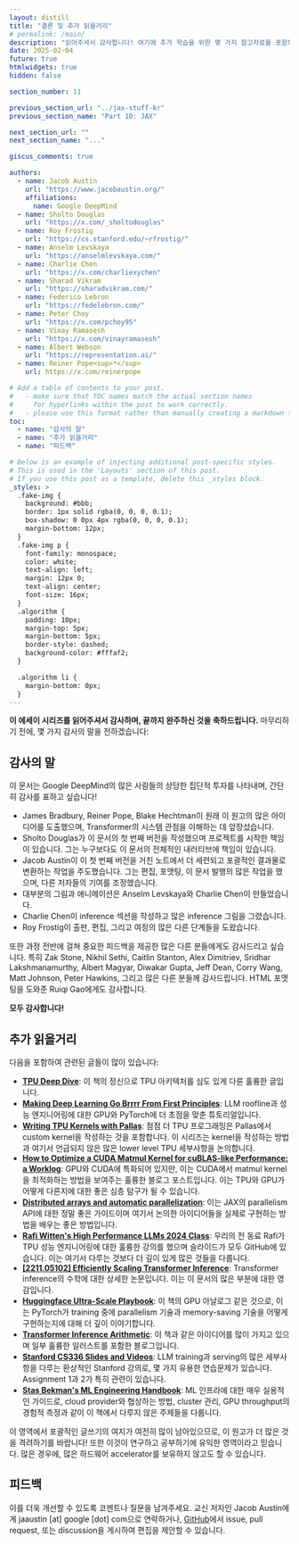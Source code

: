```yaml
---
layout: distill
title: "결론 및 추가 읽을거리"
# permalink: /main/
description: "읽어주셔서 감사합니다! 여기에 추가 학습을 위한 몇 가지 참고자료를 포함하겠습니다."
date: 2025-02-04
future: true
htmlwidgets: true
hidden: false

section_number: 11

previous_section_url: "../jax-stuff-kr"
previous_section_name: "Part 10: JAX"

next_section_url: ""
next_section_name: "..."

giscus_comments: true

authors:
  - name: Jacob Austin
    url: "https://www.jacobaustin.org/"
    affiliations:
      name: Google DeepMind
  - name: Sholto Douglas
    url: "https://x.com/_sholtodouglas"
  - name: Roy Frostig
    url: "https://cs.stanford.edu/~rfrostig/"
  - name: Anselm Levskaya
    url: "https://anselmlevskaya.com/"
  - name: Charlie Chen
    url: "https://x.com/charliexychen"
  - name: Sharad Vikram
    url: "https://sharadvikram.com/"
  - name: Federico Lebron
    url: "https://fedelebron.com/"
  - name: Peter Choy
    url: "https://x.com/pchoy95"
  - name: Vinay Ramasesh
    url: "https://x.com/vinayramasesh"
  - name: Albert Webson
    url: "https://representation.ai/"
  - name: Reiner Pope<sup>*</sup>
    url: https://x.com/reinerpope

# Add a table of contents to your post.
#   - make sure that TOC names match the actual section names
#     for hyperlinks within the post to work correctly.
#   - please use this format rather than manually creating a markdown table of contents.
toc:
  - name: "감사의 말"
  - name: "추가 읽을거리"
  - name: "피드백"

# Below is an example of injecting additional post-specific styles.
# This is used in the 'Layouts' section of this post.
# If you use this post as a template, delete this _styles block.
_styles: >
  .fake-img {
    background: #bbb;
    border: 1px solid rgba(0, 0, 0, 0.1);
    box-shadow: 0 0px 4px rgba(0, 0, 0, 0.1);
    margin-bottom: 12px;
  }
  .fake-img p {
    font-family: monospace;
    color: white;
    text-align: left;
    margin: 12px 0;
    text-align: center;
    font-size: 16px;
  }
  .algorithm {
    padding: 10px;
    margin-top: 5px;
    margin-bottom: 5px;
    border-style: dashed;
    background-color: #fffaf2;
  }

  .algorithm li {
    margin-bottom: 0px;
  }
---
```


**이 에세이 시리즈를 읽어주셔서 감사하며, 끝까지 완주하신 것을 축하드립니다.** 마무리하기 전에, 몇 가지 감사의 말을 전하겠습니다:

## 감사의 말

이 문서는 Google DeepMind의 많은 사람들의 상당한 집단적 투자를 나타내며, 간단히 감사를 표하고 싶습니다!

* James Bradbury, Reiner Pope, Blake Hechtman이 원래 이 원고의 많은 아이디어를 도출했으며, Transformer의 시스템 관점을 이해하는 데 앞장섰습니다.
* Sholto Douglas가 이 문서의 첫 번째 버전을 작성했으며 프로젝트를 시작한 책임이 있습니다. 그는 누구보다도 이 문서의 전체적인 내러티브에 책임이 있습니다.
* Jacob Austin이 이 첫 번째 버전을 거친 노트에서 더 세련되고 포괄적인 결과물로 변환하는 작업을 주도했습니다. 그는 편집, 포맷팅, 이 문서 발행의 많은 작업을 했으며, 다른 저자들의 기여를 조정했습니다.
* 대부분의 그림과 애니메이션은 Anselm Levskaya와 Charlie Chen이 만들었습니다.
* Charlie Chen이 inference 섹션을 작성하고 많은 inference 그림을 그렸습니다.
* Roy Frostig이 출판, 편집, 그리고 여정의 많은 다른 단계들을 도왔습니다.

또한 과정 전반에 걸쳐 중요한 피드백을 제공한 많은 다른 분들에게도 감사드리고 싶습니다. 특히 Zak Stone, Nikhil Sethi, Caitlin Stanton, Alex Dimitriev, Sridhar Lakshmanamurthy, Albert Magyar, Diwakar Gupta, Jeff Dean, Corry Wang, Matt Johnson, Peter Hawkins, 그리고 많은 다른 분들께 감사드립니다. HTML 포맷팅을 도와준 Ruiqi Gao에게도 감사합니다.

**모두 감사합니다!**

## 추가 읽을거리

다음을 포함하여 관련된 글들이 많이 있습니다:

* [**TPU Deep Dive**](https://henryhmko.github.io/posts/tpu/tpu.html): 이 책의 정신으로 TPU 아키텍처를 심도 있게 다룬 훌륭한 글입니다.
* [**Making Deep Learning Go Brrrr From First Principles**](https://horace.io/brrr_intro.html): LLM roofline과 성능 엔지니어링에 대한 GPU와 PyTorch에 더 초점을 맞춘 튜토리얼입니다.
* [**Writing TPU Kernels with Pallas**](https://jax.readthedocs.io/en/latest/pallas/tpu/details.html): 점점 더 TPU 프로그래밍은 Pallas에서 custom kernel을 작성하는 것을 포함합니다. 이 시리즈는 kernel을 작성하는 방법과 여기서 언급되지 않은 많은 lower level TPU 세부사항을 논의합니다.
* [**How to Optimize a CUDA Matmul Kernel for cuBLAS-like Performance: a Worklog**](https://siboehm.com/articles/22/CUDA-MMM): GPU와 CUDA에 특화되어 있지만, 이는 CUDA에서 matmul kernel을 최적화하는 방법을 보여주는 훌륭한 블로그 포스트입니다. 이는 TPU와 GPU가 어떻게 다른지에 대한 좋은 심층 탐구가 될 수 있습니다.
* [**Distributed arrays and automatic parallelization**](https://jax.readthedocs.io/en/latest/notebooks/Distributed_arrays_and_automatic_parallelization.html): 이는 JAX의 parallelism API에 대한 정말 좋은 가이드이며 여기서 논의한 아이디어들을 실제로 구현하는 방법을 배우는 좋은 방법입니다.
* [**Rafi Witten's High Performance LLMs 2024 Class**](https://github.com/rwitten/HighPerfLLMs2024): 우리의 전 동료 Rafi가 TPU 성능 엔지니어링에 대한 훌륭한 강의를 했으며 슬라이드가 모두 GitHub에 있습니다. 이는 여기서 다루는 것보다 더 깊이 있게 많은 것들을 다룹니다.
* [**\[2211.05102\] Efficiently Scaling Transformer Inference**](https://arxiv.org/abs/2211.05102): Transformer inference의 수학에 대한 상세한 논문입니다. 이는 이 문서의 많은 부분에 대한 영감입니다.
* [**Huggingface Ultra-Scale Playbook**](https://huggingface.co/spaces/nanotron/ultrascale-playbook): 이 책의 GPU 아날로그 같은 것으로, 이는 PyTorch가 training 중에 parallelism 기술과 memory-saving 기술을 어떻게 구현하는지에 대해 더 깊이 이야기합니다.
* [**Transformer Inference Arithmetic**](https://kipp.ly/transformer-inference-arithmetic/): 이 책과 같은 아이디어를 많이 가지고 있으며 일부 훌륭한 일러스트를 포함한 블로그입니다.
* [**Stanford CS336 Slides and Videos**](https://stanford-cs336.github.io/spring2025/index.html#coursework): LLM training과 serving의 많은 세부사항을 다루는 환상적인 Stanford 강의로, 몇 가지 유용한 연습문제가 있습니다. Assignment 1과 2가 특히 관련이 있습니다.
* [**Stas Bekman's ML Engineering Handbook**](https://github.com/stas00/ml-engineering): ML 인프라에 대한 매우 실용적인 가이드로, cloud provider와 협상하는 방법, cluster 관리, GPU throughput의 경험적 측정과 같이 이 책에서 다루지 않은 주제들을 다룹니다.
  
이 영역에서 포괄적인 글쓰기의 여지가 여전히 많이 남아있으므로, 이 원고가 더 많은 것을 격려하기를 바랍니다! 또한 이것이 연구하고 공부하기에 유익한 영역이라고 믿습니다. 많은 경우에, 많은 하드웨어 accelerator를 보유하지 않고도 할 수 있습니다.

## 피드백

이를 더욱 개선할 수 있도록 코멘트나 질문을 남겨주세요. 교신 저자인 Jacob Austin에게 jaaustin [at] google [dot] com으로 연락하거나, [GitHub](https://github.com/jax-ml/scaling-book)에서 issue, pull request, 또는 discussion을 게시하여 편집을 제안할 수 있습니다.